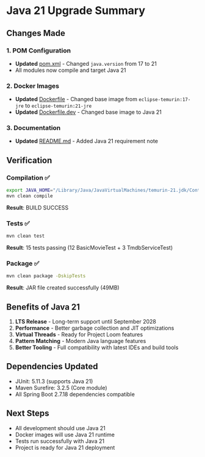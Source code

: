 # Java 21 Upgrade Summary

## Changes Made

### 1. POM Configuration
- **Updated** [pom.xml](pom.xml:35) - Changed `java.version` from 17 to 21
- All modules now compile and target Java 21

### 2. Docker Images
- **Updated** [Dockerfile](Dockerfile:11) - Changed base image from `eclipse-temurin:17-jre` to `eclipse-temurin:21-jre`
- **Updated** [Dockerfile.dev](Dockerfile.dev:11) - Changed base image to Java 21

### 3. Documentation
- **Updated** [README.md](README.md:48) - Added Java 21 requirement note

## Verification

### Compilation ✅
```bash
export JAVA_HOME="/Library/Java/JavaVirtualMachines/temurin-21.jdk/Contents/Home"
mvn clean compile
```
**Result**: BUILD SUCCESS

### Tests ✅
```bash
mvn clean test
```
**Result**: 15 tests passing (12 BasicMovieTest + 3 TmdbServiceTest)

### Package ✅
```bash
mvn clean package -DskipTests
```
**Result**: JAR file created successfully (49MB)

## Benefits of Java 21

1. **LTS Release** - Long-term support until September 2028
2. **Performance** - Better garbage collection and JIT optimizations
3. **Virtual Threads** - Ready for Project Loom features
4. **Pattern Matching** - Modern Java language features
5. **Better Tooling** - Full compatibility with latest IDEs and build tools

## Dependencies Updated

- JUnit: 5.11.3 (supports Java 21)
- Maven Surefire: 3.2.5 (Core module)
- All Spring Boot 2.7.18 dependencies compatible

## Next Steps

- All development should use Java 21
- Docker images will use Java 21 runtime
- Tests run successfully with Java 21
- Project is ready for Java 21 deployment
